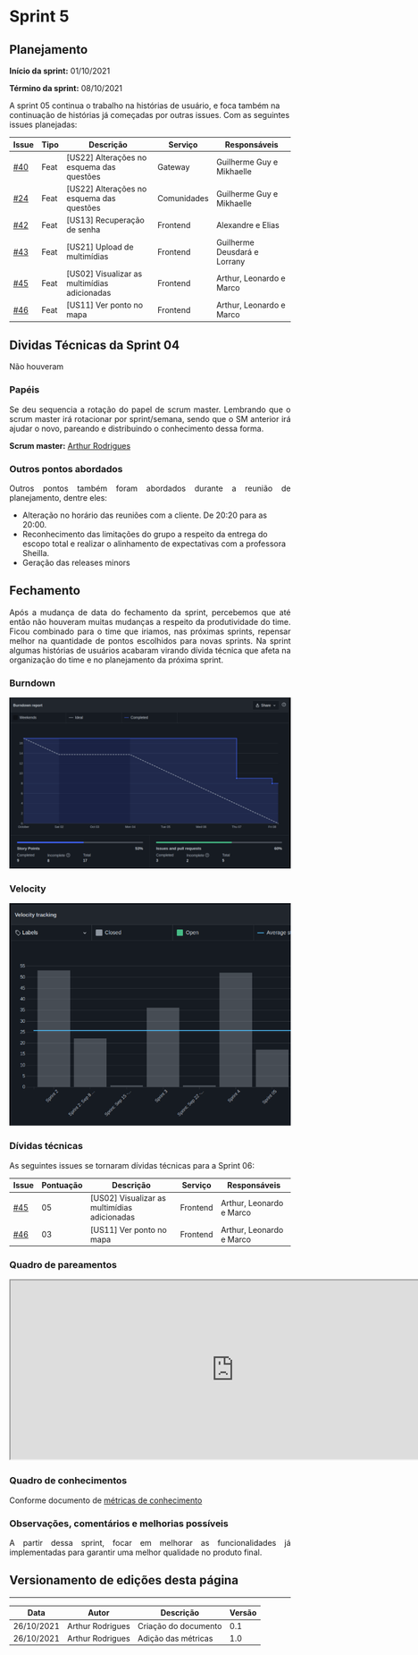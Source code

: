 # Sprint 5

## Planejamento

__Início da sprint:__ 01/10/2021

__Término da sprint:__ 08/10/2021

A sprint 05 continua o trabalho na histórias de usuário, e foca também na continuação de histórias já começadas por outras issues. Com as seguintes issues planejadas:

| Issue                                                                                     | Tipo   | Descrição                                                            | Serviço|Responsáveis        |
| ----------------------------------------------------------------------------------------- |---- | ------ | -------------------------------------------------------------------- | ------------------- |
| [#40](https://github.com/fga-eps-mds/2021.1-cartografia-social-api-gateway/issues/40) | Feat   | [US22] Alterações no esquema das questões    | Gateway   | Guilherme Guy e Mikhaelle       |
| [#24](https://github.com/fga-eps-mds/2021.1-cartografia-social-api-comunidades/issues/24) | Feat   | [US22] Alterações no esquema das questões    | Comunidades   | Guilherme Guy e Mikhaelle       |
| [#42](https://github.com/fga-eps-mds/2021.1-cartografia-social-front/issues/42) | Feat   | [US13] Recuperação de senha                              | Frontend | Alexandre e Elias       |
| [#43](https://github.com/fga-eps-mds/2021.1-cartografia-social-front/issues/43) | Feat   | [US21] Upload de multimídias | Frontend| Guilherme Deusdará e Lorrany       |
| [#45](https://github.com/fga-eps-mds/2021.1-cartografia-social-front/issues/45) | Feat   | [US02] Visualizar as multimídias adicionadas | Frontend  | Arthur, Leonardo e Marco       |
| [#46](https://github.com/fga-eps-mds/2021.1-cartografia-social-front/issues/46) | Feat   | [US11] Ver ponto no mapa | Frontend| Arthur, Leonardo e Marco       |




## Dividas Técnicas da Sprint 04

Não houveram 



### Papéis

<p align="justify"> Se deu sequencia a rotação do papel de scrum master. Lembrando que o scrum master irá rotacionar por sprint/semana, sendo que o SM anterior irá ajudar o novo, pareando e distribuindo o conhecimento dessa forma.

__Scrum master:__ [Arthur Rodrigues](https://github.com/arthurarp)

### Outros pontos abordados

<p align="justify"> Outros pontos também foram abordados durante a reunião de planejamento, dentre eles:

- Alteração no horário das reuniões com a cliente. De 20:20 para as 20:00.
- Reconhecimento das limitações do grupo a respeito da entrega do escopo total e realizar o alinhamento de expectativas com a professora Sheilla.
- Geração das releases minors


## Fechamento

<p align="justify"> Após a mudança de data do fechamento da sprint, percebemos que até então não houveram muitas mudanças a respeito da produtividade do time. Ficou combinado para o time que iriamos, nas próximas sprints, repensar melhor na quantidade de pontos escolhidos para novas sprints. Na sprint algumas histórias de usuários acabaram virando dívida técnica que afeta na organização do time e no planejamento da próxima sprint.

### Burndown

![](../assets/sprints/sprint_05_burndown.png)


### Velocity

![](../assets/sprints/sprint_05_velocity.png)


### Dívidas técnicas

As seguintes issues se tornaram dívidas técnicas para a Sprint 06:

| Issue                                                                                     | Pontuação   | Descrição                                                            | Serviço|Responsáveis        |
| ----------------------------------------------------------------------------------------- |---- | ------ | -------------------------------------------------------------------- | ------------------- |
| [#45](https://github.com/fga-eps-mds/2021.1-cartografia-social-front/issues/45) | 05   | [US02] Visualizar as multimídias adicionadas | Frontend  | Arthur, Leonardo e Marco       |
| [#46](https://github.com/fga-eps-mds/2021.1-cartografia-social-front/issues/46) | 03   | [US11] Ver ponto no mapa | Frontend| Arthur, Leonardo e Marco       |



### Quadro de pareamentos

<iframe width="800" height="320" src="https://docs.google.com/spreadsheets/d/e/2PACX-1vTLHE3O8zIRwIz41POb4DXlbyhoVHY9R9vC0wSL-60NMeFVH0Fk0wqUV2v8AgRGTokYaZmwunInbF3m/pubhtml?gid=1763221063&amp;single=true&amp;widget=true&amp;headers=false"></iframe>

### Quadro de conhecimentos

Conforme documento de [métricas de conhecimento](./metricas/quadro-de-conhecimentos)


### Observações, comentários e melhorias possíveis

<p align="justify"> A partir dessa sprint, focar em melhorar as funcionalidades já implementadas para garantir uma melhor qualidade no produto final.

## Versionamento de edições desta página
---

| Data       | Autor         | Descrição                | Versão |
| ---------- | ------------- | ------------------------ | ------ |
| 26/10/2021 | Arthur Rodrigues | Criação do documento     | 0.1    |
| 26/10/2021 | Arthur Rodrigues | Adição das métricas     | 1.0    |
